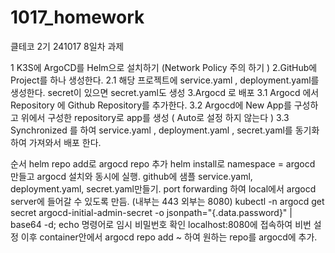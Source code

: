 # 1017_homework
클테코 2기 241017 8일차 과제

1 K3S에 ArgoCD를 Helm으로 설치하기 (Network Policy 주의 하기 )
2.GitHub에 Project를 하나 생성한다.
   2.1 해당 프로젝트에 service.yaml , deployment.yaml를 생성한다. secret이 있으면 secret.yaml도 생성
3.Argocd 로 배포
   3.1 Argocd 에서 Repository 에 Github Repository를 추가한다.
   3.2 Argocd에 New App를 구성하고 위에서 구성한 repository로 app를 생성 ( Auto로 설정 하지 않는다 )
   3.3 Synchronized 를 하여 service.yaml , deployment.yaml , secret.yaml를 동기화 하여 가져와서 배포 한다.




순서
helm repo add로 argocd repo 추가
helm install로 namespace = argocd 만들고 argocd 설치와 동시에 실행.
github에 샘플 service.yaml, deployment.yaml, secret.yaml만들기.
port forwarding 하여 local에서 argocd server에 들어갈 수 있도록 만듬. (내부는 443 외부는 8080)
kubectl -n argocd get secret argocd-initial-admin-secret -o jsonpath="{.data.password}" | base64 -d; echo 명령어로 임시 비밀번호 확인
localhost:8080에 접속하여 비번 설정 
이후 container안에서 argocd repo add ~ 하여 원하는 repo를 argocd에 추가.
